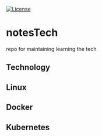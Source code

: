 [![License](https://img.shields.io/badge/License-Apache_2.0-blue.svg)](https://opensource.org/licenses/Apache-2.0)

# notesTech

repo for maintaining learning the tech

## Technology

## Linux

## Docker

## Kubernetes
 